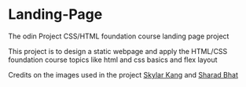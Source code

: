 # Landing-Page
The odin Project CSS/HTML foundation course landing page project 

This project is to design a static webpage and apply the HTML/CSS foundation course topics like html and css basics and flex layout 

Credits on the images used in the project [Skylar Kang](https://www.pexels.com/photo/rolls-under-abstract-illustration-on-paper-in-house-6207481/) and [Sharad Bhat](https://www.pexels.com/photo/sand-dunes-under-blue-sky-3974149/)